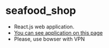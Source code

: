 # seafood_shop
* React.js web application.
* [You can see application on this page](https://laughing-hermann-b5f25e.netlify.com)
* Please, use bowser with VPN
